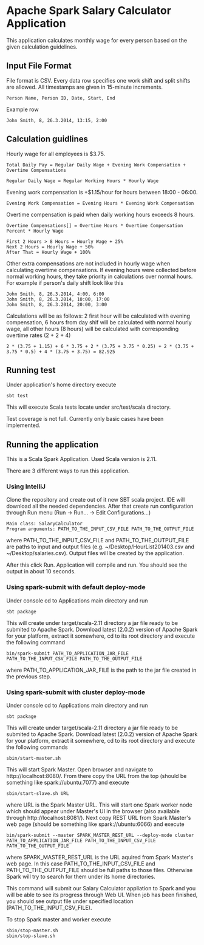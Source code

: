 # Apache Spark Salary Calculator Application

This application calculates monthly wage for every person based on the given calculation guidelines.

## Input File Format
File format is CSV. Every data row specifies one work shift and split shifts are allowed. All timestamps are given in 15-minute increments.

```
Person Name, Person ID, Date, Start, End
```
Example row
``` 
John Smith, 8, 26.3.2014, 13:15, 2:00
```
## Calculation guidlines
Hourly wage for all employees is $3.75. 

```
Total Daily Pay = Regular Daily Wage + Evening Work Compensation + Overtime Compensations
```
```
Regular Daily Wage = Regular Working Hours * Hourly Wage
```

Evening work compensation is +$1.15/hour for hours between 18:00 - 06:00.

```
Evening Work Compensation = Evening Hours * Evening Work Compensation
```

Overtime compensation is paid when daily working hours exceeds 8 hours.

```
Overtime Compensations[] = Overtime Hours * Overtime Compensation Percent * Hourly Wage

First 2 Hours > 8 Hours = Hourly Wage + 25%
Next 2 Hours = Hourly Wage + 50%
After That = Hourly Wage + 100%	
```

Other extra compensations are not included in hourly wage when calculating overtime compensations. If evening hours were collected before normal working hours, they take priority in calculations over normal hours. For example if person's daily shift look like this

``` 
John Smith, 8, 26.3.2014, 4:00, 6:00
John Smith, 8, 26.3.2014, 10:00, 17:00
John Smith, 8, 26.3.2014, 20:00, 3:00
```

Calculations will be as follows: 2 first hour will be calculated with evening compensation, 6 hours from day shif will be calculated with normal hourly wage, all other hours (8 hours) will be calculated with corresponding overtime rates (2 + 2 + 4)

```
2 * (3.75 + 1.15) + 6 * 3.75 + 2 * (3.75 + 3.75 * 0.25) + 2 * (3.75 + 3.75 * 0.5) + 4 * (3.75 + 3.75) = 82.925
```

## Running test
Under application's home directory execute

```
sbt test
```

This will execute Scala tests locate under src/test/scala directory.

Test coverage is not full. Currently only basic cases have been implemented.

## Running the application
This is a Scala Spark Application. Used Scala version is 2.11. 

There are 3 different ways to run this application.

### Using IntelliJ
Clone the repository and create out of it new SBT scala project. IDE will download all the needed dependencies. After that create run configuration through Run menu (Run -> Run... -> Edit Configurations...)

```
Main class: SalaryCalculator
Program arguments: PATH_TO_THE_INPUT_CSV_FILE PATH_TO_THE_OUTPUT_FILE
```
where PATH_TO_THE_INPUT_CSV_FILE and PATH_TO_THE_OUTPUT_FILE are paths to input and output files (e.g. ~/Desktop/HourList201403.csv and ~/Desktop/salaries.csv). Output files will be created by the application.

After this click Run. Application will compile and run. You should see the output in about 10 seconds.

### Using spark-submit with default deploy-mode
Under console cd to Applications main directory and run

```
sbt package
```

This will create under target/scala-2.11 directory a jar file ready to be submited to Apache Spark. Download latest (2.0.2) version of Apache Spark for your platform, extract it somewhere, cd to its root directory and execute the following command

```
bin/spark-submit PATH_TO_APPLICATION_JAR_FILE PATH_TO_THE_INPUT_CSV_FILE PATH_TO_THE_OUTPUT_FILE
```
where PATH_TO_APPLICATION_JAR_FILE is the path to the jar file created in the previous step.

### Using spark-submit with cluster deploy-mode
Under console cd to Applications main directory and run

```
sbt package
```

This will create under target/scala-2.11 directory a jar file ready to be submited to Apache Spark. Download latest (2.0.2) version of Apache Spark for your platform, extract it somewhere, cd to its root directory and execute the following commands 

```
sbin/start-master.sh
```

This will start Spark Master. Open browser and navigate to http://localhost:8080/. From there copy the URL from the top (should be something like spark://ubuntu:7077) and execute

```
sbin/start-slave.sh URL
```

where URL is the Spark Master URL. This will start one Spark worker node which should appear under Master's UI in the browser (also available through http://localhost:8081/). Next copy REST URL from Spark Master's web page (should be something like spark://ubuntu:6066) and execute

```
bin/spark-submit --master SPARK_MASTER_REST_URL --deploy-mode cluster PATH_TO_APPLICATION_JAR_FILE PATH_TO_THE_INPUT_CSV_FILE PATH_TO_THE_OUTPUT_FILE
```

where SPARK_MASTER_REST_URL is the URL aquired from Spark Master's web page. In this case PATH_TO_THE_INPUT_CSV_FILE and PATH_TO_THE_OUTPUT_FILE should be full paths to those files. Otherwise Spark will try to search for them under its home directories.

This command will submit our Salary Calculator appliation to Spark and you will be able to see its progress through Web UI. When job has been finished, you should see output file under specified location (PATH_TO_THE_INPUT_CSV_FILE).

To stop Spark master and worker execute

```
sbin/stop-master.sh
sbin/stop-slave.sh
```
